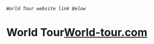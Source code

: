 
*`World Tour website link Below`*
# World Tour[World-tour.com](https://aminul-islam565688.github.io/World-Tour/)
